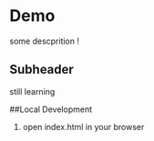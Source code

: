 # Demo

some descprition !

## Subheader

still learning

##Local Development

1. open index.html in your browser
